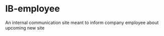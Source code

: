# IB-employee

An internal communication site meant to inform company employee about upcoming new site
